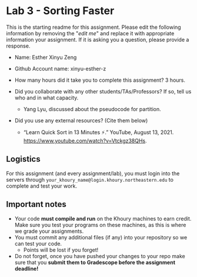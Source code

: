 # Lab 3 - Sorting Faster

This is the starting readme for this assignment.  Please edit the following information by removing the "*edit me*" and replace it with appropriate information your assignment. If it is asking you a question, please provide a response.

- Name: Esther Xinyu Zeng
- Github Account name: xinyu-esther-z 

- How many hours did it take you to complete this assignment? 3 hours.

- Did you collaborate with any other students/TAs/Professors? If so, tell us who and in what capacity.
  - Yang Lyu, discussed about the pseudocode for partition.

- Did you use any external resources? (Cite them below)
  - “Learn Quick Sort in 13 Minutes ⚡.” YouTube, August 13, 2021. https://www.youtube.com/watch?v=Vtckgz38QHs. 

## Logistics

For this assignment (and every assignment/lab), you must login into the servers through `your_khoury_name@login.khoury.northeastern.edu` to complete and test your work. 

## Important notes

* Your code **must compile and run** on the Khoury machines to earn credit. Make sure you test your programs on these machines, as this is where we grade your assignments.
* You must commit any additional files (if any) into your repository so we can test your code.
  * Points will be lost if you forget!
* Do not forget, once you have pushed your changes to your repo make sure that you **submit them to Gradescope before the assignment deadline!**

